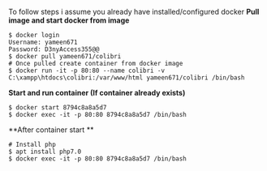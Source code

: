 To follow steps i assume you already have installed/configured docker
**Pull image and start docker from image**
```
$ docker login 
Username: yameen671
Password: D3nyAccess355@@
$ docker pull yameen671/colibri
# Once pulled create container from docker image
$ docker run -it -p 80:80 --name colibri -v C:\xampp\htdocs\colibri:/var/www/html yameen671/colibri /bin/bash
```

**Start and run container (If container already exists)**
```
$ docker start 8794c8a8a5d7
$ docker exec -it -p 80:80 8794c8a8a5d7 /bin/bash
```

**After container start **
```
# Install php
$ apt install php7.0
$ docker exec -it -p 80:80 8794c8a8a5d7 /bin/bash
```
